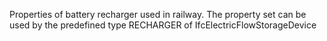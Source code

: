 Properties of battery recharger used in railway. The property set can be used by the predefined type RECHARGER of IfcElectricFlowStorageDevice
